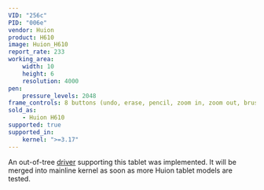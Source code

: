 ```yaml
---
VID: "256c"
PID: "006e"
vendor: Huion
product: H610
image: Huion_H610
report_rate: 233
working_area:
    width: 10
    height: 6
    resolution: 4000
pen:
    pressure_levels: 2048
frame_controls: 8 buttons (undo, erase, pencil, zoom in, zoom out, brush increase, brush decrease, grab)
sold_as:
    - Huion H610
supported: true
supported_in:
    kernel: ">=3.17"
---
```

An out-of-tree [driver](https://github.com/DIGImend/huion-driver) supporting this tablet was implemented. It will be merged into mainline kernel as soon as more Huion tablet models are tested.


